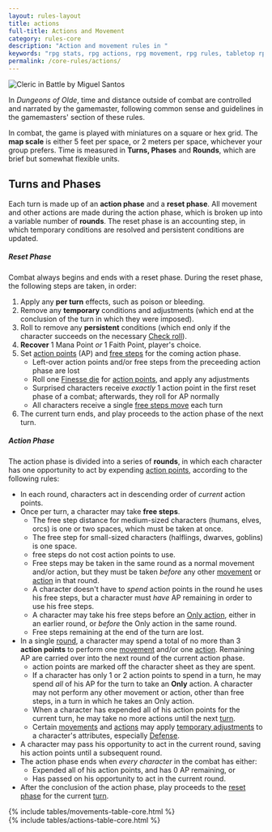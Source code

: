 ```yaml
---
layout: rules-layout
title: actions
full-title: Actions and Movement
category: rules-core
description: "Action and movement rules in "
keywords: "rpg stats, rpg actions, rpg movement, rpg rules, tabletop rpg rules "
permalink: /core-rules/actions/
---
```


<div class="ph-ins-33 tab-ins-33 cmp-ins-33 mar-l ftrm-mar first-img">
  <img src="{{site.baseurl}}/img/cleric-battle-MiguelSantos_175x486.jpg" srcset="{{site.baseurl}}/img/cleric-battle-MiguelSantos_250x694.jpg 250w, {{site.baseurl}}/img/cleric-battle-MiguelSantos_400x1111.jpg 400w, {{site.baseurl}}/img/cleric-battle-MiguelSantos_700x1945.jpg 700w, {{site.baseurl}}/img/cleric-battle-MiguelSantos_1000x2778.jpg 1000w" size="35vw" class="border-thin" alt="Cleric in Battle by Miguel Santos" title="Cleric in Battle - Public domain image by Miguel Santos">
</div>

<p>In <em>Dungeons of Olde</em>, time and distance outside of combat are controlled and narrated by the gamemaster, following common sense and guidelines in the gamemasters' section of these rules.</p>
<p>In combat, the game is played with miniatures on a square or hex grid. The <span id="scale"><strong>map scale</strong></span> is either 5 feet per space, or 2 meters per space, whichever your group prefers. Time is measured in <strong>Turns, Phases</strong> and <strong>Rounds</strong>, which are brief but somewhat flexible units.</p>

<h2 id="turns">Turns and Phases</h2>
<p>Each turn is made up of an <strong>action phase</strong> and a <strong>reset phase</strong>. All movement and other actions are made during the action phase, which is broken up into a variable number of <strong>rounds</strong>. The reset phase is an accounting step, in which temporary conditions are resolved and persistent conditions are updated.</p>

<h5 id="reset-phase">Reset Phase</h5>
<p>Combat always begins and ends with a reset phase. During the reset phase, the following steps are taken, in order:</p>
<ol>
  <li>Apply any <strong><span id="per-turn">per turn</span></strong> effects, such as poison or bleeding.</li>
  <li>Remove any <strong><span id="temporary">temporary</span></strong> conditions and adjustments (which end at the conclusion of the turn in which they were imposed).</li>
  <li>Roll to remove any <strong><span id="persistent">persistent</span></strong> conditions (which end only if the character succeeds on the necessary <a href="{{site.baseurl}}/core-rules/challenges/#check-rolls">Check roll</a>).</li>
  <li><strong><span id="recover">Recover</span></strong> 1 Mana Point <em>or</em> 1 Faith Point, player's choice.</li>
  <li>
    Set <a href="#action-points">action points</a> (AP) and <a href="#free-steps">free steps</a> for the coming action phase.
    <ul class="bulleted circle">
      <li>Left-over action points and/or free steps from the preceeding action phase are lost</li>
      <li>Roll one <a href="{{site.baseurl}}/core-rules/characters/#stat-dice">Finesse die</a> for <a href="#action-points">action points</a>, and apply any adjustments</li>
      <li>Surprised characters receive <em>exactly</em> 1 action point in the first reset phase of a combat; afterwards, they roll for AP normally</li>
      <li>All characters receive a single <a href="#free-steps">free steps move</a> each turn</li>
    </ul>
  </li>
  <li>The current turn ends, and play proceeds to the action phase of the next turn.</li>
</ol>

<h5 id="action-phase">Action Phase</h5>
<p>The action phase is divided into a series of <strong><span id="rounds">rounds</span></strong>, in which each character has one opportunity to act by expending <a href="#action-points">action points</a>, according to the following rules:
<ul class="bulleted ftrm">
  <li>In each round, characters act in descending order of <em>current</em> action points.</li>
  <li>Once per turn, a character may take <strong><span id="free-steps">free steps</span></strong>.
    <ul class="bulleted circle">
      <li>The free step distance for medium-sized characters (humans, elves, orcs) is one or two spaces, which must be taken at once.</li>
      <li>The free step for small-sized characters (halflings, dwarves, goblins) is one space.</li>
      <li>free steps do not cost action points to use.</li>
      <li>Free steps may be taken in the same round as a normal movement and/or action, but they must be taken <em>before</em> any other <a href="#movements-table">movement</a> or <a href="#actions-table">action</a> in that round.</li>
      <li>A character doesn't have to <em>spend</em> action points in the round he uses his free steps, but a character must <em>have</em> AP remaining in order to use his free steps.</li>
      <li>A character may take his free steps before an <a href="#only-action">Only action</a>, either in an earlier round, or <em>before</em> the Only action in the same round.</li>
      <li>Free steps remaining at the end of the turn are lost.</li>
    </ul>
  </li>
  <li>In a single <a href="#rounds">round</a>, a character may spend a total of no more than 3 <strong><span id="action-points">action points</span></strong> to perform one <a href="#movements-table">movement</a> and/or one <a href="#actions-table">action</a>. Remaining AP are carried over into the next round of the current action phase.
    <ul class="bulleted circle">
      <li>action points are marked off the character sheet as they are spent.</li>
      <li>If a character has only 1 or 2 action points to spend in a turn, he may spend <em>all</em> of his AP for the turn to take an <strong><span id="only-action">Only</span></strong> action. A character may not perform any other movement or action, other than free steps, in a turn in which he takes an Only action.</li>
      <li>When a character has expended all of his action points for the current turn, he may take no more actions until the next <a href="turns">turn</a>.</li>
      <li>Certain <a href="#movements-table">movements</a> and <a href="#actions-table">actions</a> may apply <a href="#temporary">temporary adjustments</a> to a character's attributes, especially <a href="{{site.baseurl}}/core-rules/combat/#defense-checks">Defense</a>.</li>
    </ul>
  </li>
  <li>A character may pass his opportunity to act in the current round, saving his action points until a subsequent round.</li>
  <li>The action phase ends when <em>every character</em> in the combat has either:
    <ul class="bulleted circle">
      <li>Expended all of his action points, and has 0 AP remaining, or</li>
      <li>Has passed on his opportunity to act in the current round.</li>
    </ul>
  </li>
  <li>After the conclusion of the action phase, play proceeds to the <a href="#reset-phase">reset phase</a> for the current <a href="#turns">turn</a>.</li>
</ul>

<div id="movements-table" class="ftrm">
  {% include tables/movements-table-core.html %}
</div>

<div id="actions-table" class="ftrm">
  {% include tables/actions-table-core.html %}
</div>

